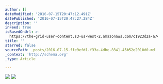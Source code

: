 ```yaml
---
author: []
dateModified: '2016-07-15T20:47:12.491Z'
datePublished: '2016-07-15T20:47:27.284Z'
description: ''
inFeed: true
isBasedOnUrl: >-
  https://the-grid-user-content.s3-us-west-2.amazonaws.com/c1923d2a-a74f-485f-9c8f-1184f1176322.jpg
title: ''
starred: false
sourcePath: _posts/2016-07-15-ffe9efd1-f33a-4dbe-8341-45b52e2010d0.md
_context: 'http://schema.org'
_type: Article

---
```

![](https://the-grid-user-content.s3-us-west-2.amazonaws.com/c1923d2a-a74f-485f-9c8f-1184f1176322.jpg)
![](https://the-grid-user-content.s3-us-west-2.amazonaws.com/ccc8a25e-9e4f-4d8d-9d19-89c9fb4db892.jpg)